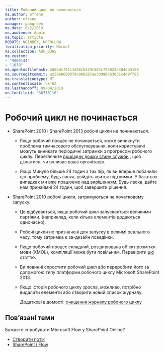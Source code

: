 ```yaml
---
title: Робочий цикл не починається
ms.author: efrene
author: efrene
manager: pamgreen
ms.date: 8/2/2019
ms.audience: Admin
ms.topic: article
ROBOTS: NOINDEX, NOFOLLOW
localization_priority: Normal
ms.collection: Adm_O365
ms.custom:
- "9000144"
- "1670"
ms.openlocfilehash: 2d85dcf9111d48cb529c583c733823b404eb3188
ms.sourcegitcommit: a256e8680379c006287ae30996763051c4d9ff85
ms.translationtype: MT
ms.contentlocale: uk-UA
ms.lasthandoff: 09/04/2019
ms.locfileid: "36738110"
---
```

# <a name="workflow-is-not-starting"></a>Робочий цикл не починається

- SharePoint 2010 і SharePoint 2013 робочі цикли не починаються.

    - Якщо робочий процес не починається, може виникнути проблема тимчасового обслуговування, коли користувачі можуть виникати періодичні затримки з прогресом робочого циклу. Перегляньте [приладну дошку стану служби](https:/admin.microsoft.com/AdminPortal/Home#/servicehealth) , щоб дізнатися, чи впливає ваша організація.

    - Якщо Минуло більше 24 годин з тих пір, як ви вперше побачили цю проблему, будь ласка, увійдіть квиток підтримки. У багатьох випадках ми вже працюємо над вирішенням. Будь ласка, дайте нам принаймні 24 годин, щоб завершити рішення.

- SharePoint 2010 робочі цикли, затримуються на початковому запуску.

    - Це відбувається, якщо робочий цикл запускається великими партіями. (наприклад, коли кілька елементів додаються одночасно).

    - Робочі цикли не призначені для запуску в режимі реального часу, тому затримка є за-дизайн поведінки.

   -  Якщо робочий процес складний, розширювана об'єкт розмітки мови (XMOL), компіляції може бути повільним. Перевірити [цю](https://support.microsoft.com//kb/3043697) статтю.

    - Ви повинні спростити робочий цикл або переробити його за допомогою типу платформи робочого циклу Microsoft SharePoint 2013.

    - Якщо історія робочого циклу зросла, можливо, потрібно видалити елементи або створити новий список журналу.

        Додаткові відомості: [очищення журналу робочого циклу](https://blogs.technet.microsoft.com/marj/2015/08/07/sharepoint-2010-workflows-best-practice-purge-workflow-history-list-items/)


## <a name="related-topics"></a>Пов’язані теми
Бажаєте спробувати Microsoft Flow у SharePoint Online?
- [Створити потік](https://support.office.com/article/Create-a-flow-for-a-list-or-library-in-SharePoint-Online-or-OneDrive-for-Business-a9c3e03b-0654-46af-a254-20252e580d01) 
- [SharePoint і Flow](https://flow.microsoft.com/blog/sharepoint-and-flow/) 


